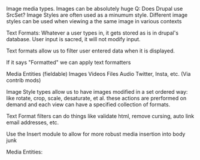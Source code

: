 Image media types.
  Images can be absolutely huge
    Q: Does Drupal use SrcSet?
  Image Styles are often used as a minumum style.
    Different image styles can be used when viewing a the same image in various contexts

Text Formats:
  Whatever a user types in, it gets stored as is in drupal's database. User input is sacred, it will not modify input.

  Text formats allow us to filter user entered data when it is displayed.

  If it says "Formatted" we can apply text formatters

Media Entities (fieldable)
  Images
  Videos
  Files
  Audio
  Twitter, Insta, etc. (Via contrib mods)

Image Style types allow us to have images modified in a set ordered way: like rotate, crop, scale, desaturate, et al. these actions are prerformed on demand and each view can have a specified collection of formats.

Text Format filters can do things like validate html, remove cursing, auto link email addresses, etc.

Use the Insert module to allow for more robust media insertion into body junk

Media Entities:
